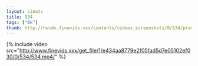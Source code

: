 ```yaml
--- 
layout: sieutv
title: 534
tags: ["0k"]
thumb: http://hwcdn.finevids.xxx/contents/videos_screenshots/0/534/preview.mp4.jpg
---
```

{% include video src="http://www.finevids.xxx/get_file/1/e434aa8779e2f05fad5d7e05102ef030/0/534/534.mp4/" %} 
